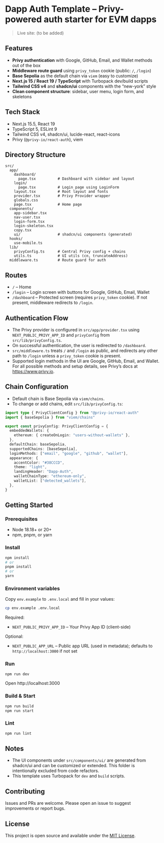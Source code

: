 # Dapp Auth Template – Privy-powered auth starter for EVM dapps

> Live site: (to be added)

## Features

- **Privy authentication** with Google, GitHub, Email, and Wallet methods out of the box
- **Middleware route guard** using `privy_token` cookie (public: `/`, `/login`)
- **Base Sepolia** as the default chain via `viem` (easy to customize)
- **Next.js 15 / React 19 / TypeScript** with Turbopack dev/build scripts
- **Tailwind CSS v4** and **shadcn/ui** components with the “new-york” style
- **Clean component structure**: sidebar, user menu, login form, and skeletons

## Tech Stack

- Next.js 15.5, React 19
- TypeScript 5, ESLint 9
- Tailwind CSS v4, shadcn/ui, lucide-react, react-icons
- Privy (`@privy-io/react-auth`), viem

## Directory Structure

```
src/
  app/
    dashboard/
      page.tsx          # Dashboard with sidebar and layout
    login/
      page.tsx          # Login page using LoginForm
    layout.tsx          # Root layout and fonts
    provider.tsx        # Privy Provider wrapper
    globals.css
    page.tsx            # Home page
  components/
    app-sidebar.tsx
    nav-user.tsx
    login-form.tsx
    login-skeleton.tsx
    copy.tsx
    ui/                 # shadcn/ui components (generated)
  hooks/
    use-mobile.ts
  lib/
    privyConfig.ts      # Central Privy config + chains
    utils.ts            # UI utils (cn, truncateAddress)
  middleware.ts         # Route guard for auth
```

## Routes

- `/` – Home
- `/login` – Login screen with buttons for Google, GitHub, Email, Wallet
- `/dashboard` – Protected screen (requires `privy_token` cookie). If not present, middleware redirects to `/login`.

## Authentication Flow

- The Privy provider is configured in `src/app/provider.tsx` using `NEXT_PUBLIC_PRIVY_APP_ID` and `privyConfig` from `src/lib/privyConfig.ts`.
- On successful authentication, the user is redirected to `/dashboard`.
- `src/middleware.ts` treats `/` and `/login` as public, and redirects any other path to `/login` unless a `privy_token` cookie is present.
- Supported login methods in the UI are Google, GitHub, Email, and Wallet. For all possible methods and setup details, see Privy’s docs at https://www.privy.io.

## Chain Configuration

- Default chain is Base Sepolia via `viem/chains`.
- To change or add chains, edit `src/lib/privyConfig.ts`:

```ts
import type { PrivyClientConfig } from "@privy-io/react-auth"
import { baseSepolia } from "viem/chains"

export const privyConfig: PrivyClientConfig = {
  embeddedWallets: {
    ethereum: { createOnLogin: "users-without-wallets" },
  },
  defaultChain: baseSepolia,
  supportedChains: [baseSepolia],
  loginMethods: ["email", "google", "github", "wallet"],
  appearance: {
    accentColor: "#38CCCD",
    theme: "light",
    landingHeader: "Dapp-Auth",
    walletChainType: "ethereum-only",
    walletList: ["detected_wallets"],
  },
}
```

## Getting Started

### Prerequisites

- Node 18.18+ or 20+
- npm, pnpm, or yarn

### Install

```bash
npm install
# or
pnpm install
# or
yarn
```

### Environment variables

Copy `env.example` to `.env.local` and fill in your values:

```bash
cp env.example .env.local
```

Required:

- `NEXT_PUBLIC_PRIVY_APP_ID` – Your Privy App ID (client-side)

Optional:

- `NEXT_PUBLIC_APP_URL` – Public app URL (used in metadata); defaults to `http://localhost:3000` if not set

### Run

```bash
npm run dev
```

Open http://localhost:3000

### Build & Start

```bash
npm run build
npm run start
```

### Lint

```bash
npm run lint
```

## Notes

- The UI components under `src/components/ui/` are generated from shadcn/ui and can be customized or extended. This folder is intentionally excluded from code refactors.
- This template uses Turbopack for `dev` and `build` scripts.

## Contributing

Issues and PRs are welcome. Please open an issue to suggest improvements or report bugs.

## License

This project is open source and available under the [MIT License](./LICENSE).
